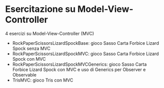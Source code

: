 # Esercitazione su Model-View-Controller
4 esercizi su Model-View-Controller (MVC)
- RockPaperScissorsLizardSpockBase: gioco Sasso Carta Forbice Lizard Spock senza MVC
- RockPaperScissorsLizardSpockMVC: gioco Sasso Carta Forbice Lizard Spock con MVC
- RockPaperScissorsLizardSpockMVCGenerics: gioco Sasso Carta Forbice Lizard Spock con MVC e uso di Generics per Observer e Observable
- TrisMVC: gioco Tris con MVC
